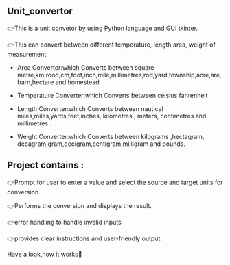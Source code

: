 ## Unit_convertor

👉This is a unit convetor by using Python language and GUI tkinter.

👉This can convert between different temperature, length,area, weight of measurement.

- Area Convertor:which Converts between square metre,km,rood,cm,foot,inch,mile,millimetres,rod,yard,township,acre,are,barn,hectare and homestead

- Temperature Converter:which Converts between celsius  fahrenheit

- Length Converter:which Converts between nautical miles,miles,yards,feet,inches, kilometres , meters, centimetres and millimetres .

- Weight Converter:which  Converts between kilograms ,hectagram,
decagram,gram,decigram,centigram,milligram and pounds.

## Project contains :

👉Prompt for user to enter a value and select the source and target units for conversion.

👉Performs the conversion and displays the result.

👉error handling to handle invalid inputs

👉provides clear instructions and user-friendly output.

Have a look,how it works👀
